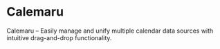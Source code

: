# Calemaru
 Calemaru – Easily manage and unify multiple calendar data sources with intuitive drag-and-drop functionality.
